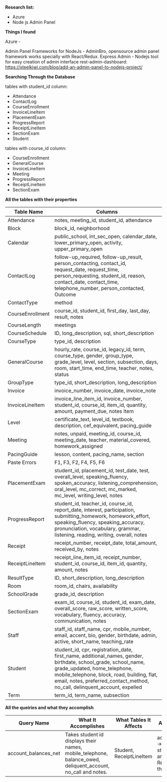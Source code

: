 **Research list:**
- Azure
- Node js Admin Panel 

**Things I found**

Azure - 

Admin Panel Frameworks for NodeJs - AdminBro, opensource admin panel framework works specially with React/Redux. 
Express Admin - Nodejs tool for easy creation of admin interface
rest-admin-dashboard: https://steelkiwi.com/blog/add-an-admin-panel-to-nodejs-project/


**Searching Through the Database**


tables with student_id column:
- Attendance
- ContactLog
- CourseEnrollment
- InvoiceLineItem
- PlacementExam
- ProgressReport
- ReceiptLineItem
- SectionExam
- Student


tables with course_id column:
- CourseEnrollment
- GeneralCourse
- InvoiceLineItem
- Meeting
- ProgressReport
- ReceiptLineItem
- SectionExam

**All the tables with their properties**


| Table Name       | Columns |
| ---------------  | ---------------------------------------- |
| Attendance       | notes, meeting_id, student_id, attendance|
| Block            | block_id, neighborhood|
| Calendar         | public_school, int_sec_open, calendar_date, lower_primary_open, activity, upper_primary_open|
| ContactLog       | follow-up_required, follow-up_result, person_contacting, contact_id, request_date, request_time, person_requesting, student_id, reason, contact_date, contact_time, telephone_number, person_contacted, Outcome|
| ContactType      | method|
| CourseEnrollment | course_id, student_id, first_day, last_day, result, notes|
| CourseLength     | meetings|
| CourseSchedule   | ID, long_description, sql, short_description|
| CourseType       | type_id, description|
| GeneralCourse    | hourly_rate, course_id, legacy_id, term, course_type, gender, group_type, grade_level, level,   section, subsection, days, room, start_time, end_time, teacher, notes, status|
| GroupType        | type_id, short_description, long_description|
| Invoice          | invoice_number, invoice_date, invoice_note|
| InvoiceLineItem  | invoice_line_item_id, invoice_number, student_id, course_id, item_id, quantity, amount, payment_due, notes Item             | item_id, description, category, price|
| Level            | certificate_text, level_id, textbook, description, cef_equivalent, pacing_guide|
| Meeting          | notes, unpaid, meeting_id, course_id, meeting_date, teacher, material_covered, homework_assigned|
| PacingGuide      | lesson, content, pacing_name, section|
| Paste Errors     | F1, F3, F2, F4, F5, F6|
| PlacementExam    | student_id, placement_id, test_date, test, overall_level, speaking_fluency, spoken_accuracy, listening_comprehension, oral_level, mc_correct, mc_marked, mc_level, writing_level, notes|
| ProgressReport   | student_id, teacher_id, course_id, report_date, interest, participation, submitting_homework, homework_effort, speaking_fluency, speaking_accuracy, pronunciation, vocabulary, grammar, listening, reading, writing, overall, notes|
| Receipt          | receipt_number, receipt_date, total_amount, received_by, notes|
| ReceiptLineItem  | receipt_line_item_id, receipt_number, student_id, course_id, item_id, quantity, amount, notes|
| ResultType       | ID, short_description, long_description|
| Room             | room_id, chairs, availability|
| SchoolGrade      | grade_id, description|
| SectionExam      | exam_id, course_id, student_id, exam_date, overall_score, raw_score, written_score, vocabulary, fluency, accuracy, communication, notes|
| Staff            | staff_id, staff_name, cpr, mobile_number, email, accent, bio, gender, birthdate, admin, active, short_name, teaching_rate|
| Student          | student_id, cpr, registration_date, first_name, additional_names, gender, birthdate, school_grade, school_name, grade_updated, home_telephone, mobile_telephone, block, road, building, flat, email, notes, preferred_contact_method, no_call, delinquent_account, expelled|
| Term             | term_id, term_name, subsection|


**All the queiries and what they accomplish**


| Query Name | What It Accomplishes | What Tables It Affects | Another Query Affected |
| ---------- | -------------------- | ---------------------- | ---------------------- |
| account_balances_net | Takes student id displays their names, mobile_telephone, balance_owed, deliquent_account, no_call and notes. | Student, ReceiptLineItem | account_balances_receipt -> which uses the student_id to sum all the amount in the ReceiptLineItem group them by student_id |